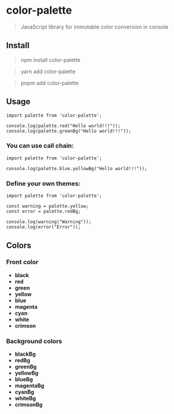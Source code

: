 # color-palette

>JavaScript library for immutable color conversion in console

## Install

> npm install color-palette

> yarn add color-palette

> pnpm add color-palette

## Usage

```
import palette from 'color-palette';
 
console.log(palette.red("Hello world!!!"));
console.log(palette.greenBg("Hello world!!!"));
```

### You can use call chain:

```
import palette from 'color-palette';

console.log(palette.blue.yellowBg("Hello world!!!"));
```

### Define your own themes:



```
import palette from 'color-palette';

const warning = palette.yellow;
const error = palette.redBg;

console.log(warning("Warning"));
console.log(error("Error"));
``` 

## Colors

### Front color

- **black**
- **red**
- **green**
- **yellow**
- **blue**
- **magenta**
- **cyan**
- **white**
- **crimson**

### Background colors

- **blackBg**
- **redBg**
- **greenBg**
- **yellowBg**
- **blueBg**
- **magentaBg**
- **cyanBg**
- **whiteBg**
- **crimsonBg**